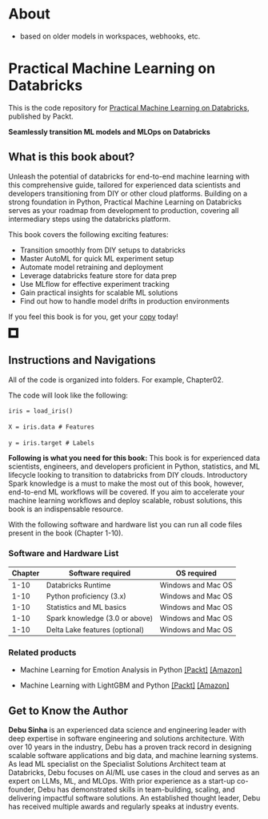# About

- based on older models in workspaces, webhooks, etc.

# Practical Machine Learning on Databricks

This is the code repository for [Practical Machine Learning on Databricks](https://www.amazon.com/Practical-Data-Science-Databricks-end/dp/1801812039?utm_source=github&utm_medium=repository&utm_campaign=9781837631285), published by Packt.

**Seamlessly transition ML models and MLOps on Databricks**

## What is this book about?

Unleash the potential of databricks for end-to-end machine learning with this comprehensive guide, tailored for experienced data scientists and developers transitioning from DIY or other cloud platforms. Building on a strong foundation in Python, Practical Machine Learning on Databricks serves as your roadmap from development to production, covering all intermediary steps using the databricks platform.

This book covers the following exciting features:
- Transition smoothly from DIY setups to databricks
- Master AutoML for quick ML experiment setup
- Automate model retraining and deployment
- Leverage databricks feature store for data prep
- Use MLflow for effective experiment tracking
- Gain practical insights for scalable ML solutions
- Find out how to handle model drifts in production environments

If you feel this book is for you, get your [copy](https://www.amazon.com/dp/1801812039) today!

<a href="https://www.packtpub.com/?utm_source=github&utm_medium=banner&utm_campaign=GitHubBanner"><img src="https://raw.githubusercontent.com/PacktPublishing/GitHub/master/GitHub.png"
alt="https://www.packtpub.com/" border="5" /></a>

## Instructions and Navigations

All of the code is organized into folders. For example, Chapter02.

The code will look like the following:

```
iris = load_iris()
 
X = iris.data # Features
 
y = iris.target # Labels

```

**Following is what you need for this book:**
This book is for experienced data scientists, engineers, and developers proficient in Python, statistics, and ML lifecycle looking to transition to databricks from DIY clouds. Introductory Spark knowledge is a must to make the most out of this book, however, end-to-end ML workflows will be covered. If you aim to accelerate your machine learning workflows and deploy scalable, robust solutions, this book is an indispensable resource.

With the following software and hardware list you can run all code files present in the book (Chapter 1-10).

### Software and Hardware List

| Chapter | Software required | OS required |
| -------- | ------------------------------------ | ----------------------------------- |
| 1-10 | Databricks Runtime | Windows and Mac OS |
| 1-10 | Python proficiency (3.x) | Windows and Mac OS |
| 1-10 | Statistics and ML basics | Windows and Mac OS |
| 1-10 | Spark knowledge (3.0 or above) | Windows and Mac OS |
| 1-10 | Delta Lake features (optional) | Windows and Mac OS |

### Related products

* Machine Learning for Emotion Analysis in Python [[Packt]](https://www.packtpub.com/product/machine-learning-for-emotion-analysis-in-python/9781803240688?utm_source=github&utm_medium=repository&utm_campaign=9781803240688) [[Amazon]](https://www.amazon.com/dp/1803240687)

- Machine Learning with LightGBM and Python [[Packt]](https://www.packtpub.com/product/machine-learning-with-lightgbm-and-python/9781800564749?utm_source=github&utm_medium=repository&utm_campaign=9781800564749) [[Amazon]](https://www.amazon.com/dp/1800564740)

## Get to Know the Author

**Debu Sinha**
 is an experienced data science and engineering leader with deep expertise in software engineering and solutions architecture. With over 10 years in the industry, Debu has a proven track record in designing scalable software applications and big data, and machine learning systems. As lead ML specialist on the Specialist Solutions Architect team at Databricks, Debu focuses on AI/ML use cases in the cloud and serves as an expert on LLMs, ML, and MLOps. With prior experience as a start-up co-founder, Debu has demonstrated skills in team-building, scaling, and delivering impactful software solutions. An established thought leader, Debu has received multiple awards and regularly speaks at industry events.
